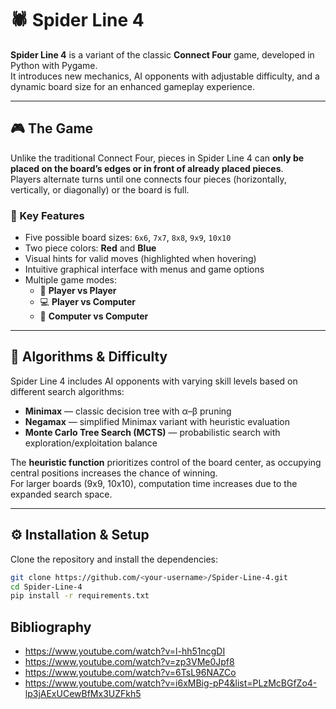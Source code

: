 # 🕷️ Spider Line 4

**Spider Line 4** is a variant of the classic **Connect Four** game, developed in Python with Pygame.  
It introduces new mechanics, AI opponents with adjustable difficulty, and a dynamic board size for an enhanced gameplay experience.

---

## 🎮 The Game

Unlike the traditional Connect Four, pieces in Spider Line 4 can **only be placed on the board’s edges or in front of already placed pieces**.  
Players alternate turns until one connects four pieces (horizontally, vertically, or diagonally) or the board is full.

### 🧩 Key Features
- Five possible board sizes: `6x6`, `7x7`, `8x8`, `9x9`, `10x10`
- Two piece colors: **Red** and **Blue**
- Visual hints for valid moves (highlighted when hovering)
- Intuitive graphical interface with menus and game options
- Multiple game modes:
  - 🧍 **Player vs Player**
  - 💻 **Player vs Computer**
  - 🤖 **Computer vs Computer**

---

## 🧠 Algorithms & Difficulty

Spider Line 4 includes AI opponents with varying skill levels based on different search algorithms:

- **Minimax** — classic decision tree with α–β pruning  
- **Negamax** — simplified Minimax variant with heuristic evaluation  
- **Monte Carlo Tree Search (MCTS)** — probabilistic search with exploration/exploitation balance  

The **heuristic function** prioritizes control of the board center, as occupying central positions increases the chance of winning.  
For larger boards (9x9, 10x10), computation time increases due to the expanded search space.

---

## ⚙️ Installation & Setup

Clone the repository and install the dependencies:

```bash
git clone https://github.com/<your-username>/Spider-Line-4.git
cd Spider-Line-4
pip install -r requirements.txt
```

## Bibliography
- https://www.youtube.com/watch?v=l-hh51ncgDI
- https://www.youtube.com/watch?v=zp3VMe0Jpf8
- https://www.youtube.com/watch?v=6TsL96NAZCo
- https://www.youtube.com/watch?v=i6xMBig-pP4&list=PLzMcBGfZo4-lp3jAExUCewBfMx3UZFkh5



